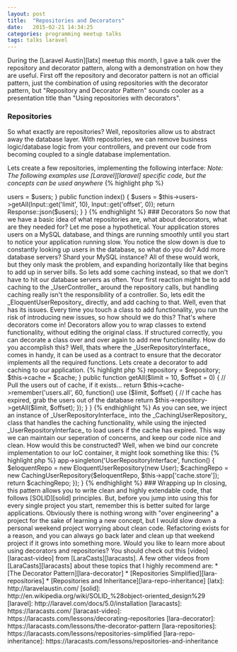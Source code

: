```yaml
---
layout: post
title:  "Repositories and Decorators"
date:   2015-02-21 14:34:25
categories: programming meetup talks
tags: talks laravel
---
```

During the [Laravel Austin][latx] meetup this month, I gave a talk over the repository and decorator pattern, along with a demonstration on how they are useful. First off the repository and decorator pattern is not an official pattern, just the combination of using repositories with the decorator pattern, but "Repository and Decorator Pattern" sounds cooler as a presentation title than "Using repositories with decorators".

### Repositories

So what exactly are repositories? Well, repositories allow us to abstract away the database layer. With repositories, we can remove business logic/database logic from your controllers, and prevent our code from becoming coupled to a single database implementation.

Lets create a few repositories, implementing the following interface:
_Note: The following examples use [Laravel][laravel] specific code, but the concepts can be used anywhere_
{% highlight php %}
<?php

interface UserRepositoryInterface {
    public function getAll($limit = 10, $offset = 0);
}
{% endhighlight %}

With this interface, you could create repositories that use Eloquent, Mongo, Redis, Text files... I think you get the point.
{% highlight php %}
<?php

class EloquentUserRepository implements UserRepositoryInterface {
    public function getAll($limit = 10, $offset = 0) {}
}

class MongoUserRepository implements UserRepositoryInterface {
    public function getAll($limit = 10, $offset = 0) {}   
}

class RedisUserRepository implements UserRepositoryInterface {
    public function getAll($limit = 10, $offset = 0) {}
}
{% endhighlight %}

Now instead of referencing Eloquent, or the repository directly, lets inject the interface instead. This way, it doesn't matter what implementation we use, as long as it is an instance of UserRepositoryInterface.
{% highlight php %}
<?php

class UserController extends Controller {
    public function __construct(UserRepositoryInterface $user)
    {
        $this->users = $users;
    }

    public function index()
    {
        $users = $this->users->getAll(Input::get('limit', 10), Input::get('offset', 0));

        return Response::json($users);
    }
}
{% endhighlight %}
### Decorators

So now that we have a basic idea of what repositories are, what about decorators, what are they needed for? Let me 
pose a hypothetical.

Your application stores users on a MySQL database, and things are running smoothly until you start to notice your 
application running slow. You notice the slow down is due to constantly looking up users in the database, so what do 
you do? Add more database servers? Shard your MySQL instance? All of these would work, but they only mask the 
problem, and expanding horizontally like that begins to add up in server bills. So lets add some caching instead, so 
that we don't have to hit our database servers as often.

Your first reaction might be to add caching to the _UserController_ around the repository calls, but handling caching
 really isn't the responsibility of a controller. So, lets edit the _EloquentUserRepository_ directly, and add 
 caching to that. Well, even that has its issues. Every time you touch a class to add functionality, you run the 
 risk of introducing new issues, so how should we do this? That's where decorators come in!

Decorators allow you to wrap classes to extend functionality, without editing the original class. If structured 
correctly, you can decorate a class over and over again to add new functionality. How do you accomplish this? Well, 
thats where the _UserRepositoryInterface_ comes in handy, it can be used as a contract to ensure that the decorator 
implements all the required functions. Lets create a decorator to add caching to our application.
{% highlight php %}
<?php

class CachingUserRepository implements UserRepositoryInterface {
    public function __construct(UserRepositoryInterface $repository, Cache $cache) 
    {
        $this->repository = $repository;
        $this->cache = $cache;
    }

    public function getAll($limit = 10, $offset = 0) 
    {
        // Pull the users out of cache, if it exists...
        return $this->cache->remember('users.all', 60, function() use ($limit, $offset) {
            // If cache has expired, grab the users out of the database
            return $this->repository->getAll($limit, $offset);
        });
    }
}
{% endhighlight %}

As you can see, we inject an instance of _UserRepositoryInterface_ into the _CachingUserRepository_ class that handles the caching functionality, while using the injected _UserRepositoryInterface_ to load users if the cache has expired. This way we can maintain our seperation of concerns, and keep our code nice and clean. How would this be constructed? Well, when we bind our concrete implementation to our IoC container, it might look something like this:
{% highlight php %}
<?php

public function register()
{
    $this->app->singleton('UserRepositoryInterface', function() {
        $eloquentRepo = new EloquentUserRepository(new User);
        $cachingRepo = new CachingUserRepository($eloquentRepo, $this->app['cache.store']);

        return $cachingRepo;
    });
}

{% endhighlight %}

### Wrapping up

In closing, this pattern allows you to write clean and highly extendable code, that follows [SOLID][solid] principles. But, before you jump into using this for every single project you start, remember this is better suited for large applications. Obviously there is nothing wrong with "over engineering" a project for the sake of learning a new concept, but I would slow down a personal weekend project worrying about clean code. Refactoring exists for a reason, and you can always go back later and clean up that weekend project if it grows into something more.

Would you like to learn more about using decorators and repositories? You should check out this [video][laracast-video] from [LaraCasts][laracasts]. A few other videos from [LaraCasts][laracasts] about these topics that I highly recommend are:

* [The Decorator Pattern][lara-decorator]
* [Repositories Simplified][lara-repositories]
* [Repositories and Inheritance][lara-repo-inheritance]

[latx]:                  http://laravelaustin.com/
[solid]:                 http://en.wikipedia.org/wiki/SOLID_%28object-oriented_design%29
[laravel]:               http://laravel.com/docs/5.0/installation
[laracasts]:             https://laracasts.com/
[laracast-video]:        https://laracasts.com/lessons/decorating-repositories
[lara-decorator]:        https://laracasts.com/lessons/the-decorator-pattern
[lara-repositories]:     https://laracasts.com/lessons/repositories-simplified
[lara-repo-inheritance]: https://laracasts.com/lessons/repositories-and-inheritance